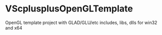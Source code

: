 # VScplusplusOpenGLTemplate
OpenGL template project with GLAD/GLU/etc includes, libs, dlls for win32 and x64
